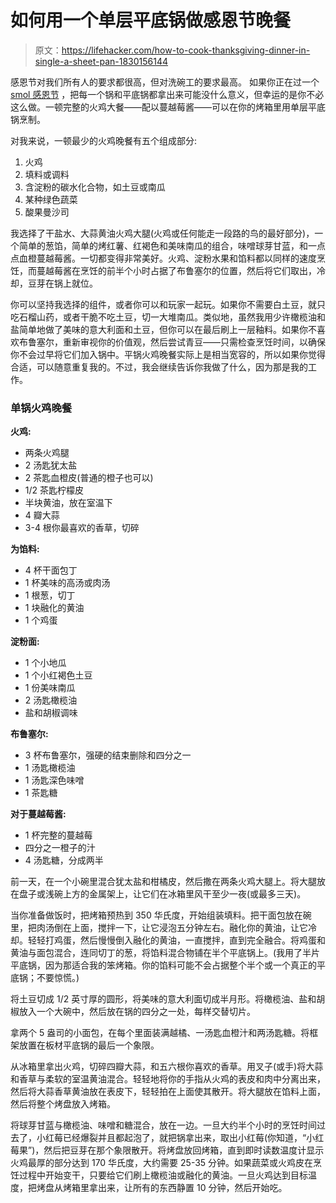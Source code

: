 # 如何用一个单层平底锅做感恩节晚餐

> 原文：<https://lifehacker.com/how-to-cook-thanksgiving-dinner-in-single-a-sheet-pan-1830156144>

感恩节对我们所有人的要求都很高，但对洗碗工的要求最高。 如果你正在过一个 [smol 感恩节](https://lifehacker.com/how-to-make-thanksgiving-dinner-for-a-very-small-crowd-1820310548) ，把每一个锅和平底锅都拿出来可能没什么意义，但幸运的是你不必这么做。一顿完整的火鸡大餐——配以蔓越莓酱——可以在你的烤箱里用单层平底锅烹制。



对我来说，一顿最少的火鸡晚餐有五个组成部分:

1.  火鸡
2.  填料或调料
3.  含淀粉的碳水化合物，如土豆或南瓜
4.  某种绿色蔬菜
5.  酸果曼沙司

我选择了干盐水、大蒜黄油火鸡大腿(火鸡或任何能走一段路的鸟的最好部分)，一个简单的葱馅，简单的烤红薯、红褐色和美味南瓜的组合，味噌球芽甘蓝，和一点点血橙蔓越莓酱。一切都变得非常美好。火鸡、淀粉水果和馅料都以同样的速度烹饪，而蔓越莓酱在烹饪的前半个小时占据了布鲁塞尔的位置，然后将它们取出，冷却，豆芽在锅上就位。

你可以坚持我选择的组件，或者你可以和玩家一起玩。如果你不需要白土豆，就只吃石榴山药，或者干脆不吃土豆，切一大堆南瓜。类似地，虽然我用少许橄榄油和盐简单地做了美味的意大利面和土豆，但你可以在最后刷上一层釉料。如果你不喜欢布鲁塞尔，重新审视你的价值观，然后尝试青豆——只需检查烹饪时间，以确保你不会过早将它们加入锅中。平锅火鸡晚餐实际上是相当宽容的，所以如果你觉得合适，可以随意重复我的。不过，我会继续告诉你我做了什么，因为那是我的工作。

### 单锅火鸡晚餐

**火鸡:**

*   两条火鸡腿
*   2 汤匙犹太盐
*   2 茶匙血橙皮(普通的橙子也可以)
*   1/2 茶匙柠檬皮
*   半块黄油，放在室温下
*   4 瓣大蒜
*   3-4 根你最喜欢的香草，切碎

**为馅料:**

*   4 杯干面包丁
*   1 杯美味的高汤或肉汤
*   1 根葱，切丁
*   1 块融化的黄油
*   1 个鸡蛋

**淀粉面:**

*   1 个小地瓜
*   1 个小红褐色土豆
*   1 份美味南瓜
*   2 汤匙橄榄油
*   盐和胡椒调味

**布鲁塞尔:**

*   3 杯布鲁塞尔，强硬的结束删除和四分之一
*   1 汤匙橄榄油
*   1 汤匙深色味噌
*   1 茶匙糖

**对于蔓越莓酱:**

*   1 杯完整的蔓越莓
*   四分之一橙子的汁
*   4 汤匙糖，分成两半

前一天，在一个小碗里混合犹太盐和柑橘皮，然后撒在两条火鸡大腿上。将大腿放在盘子或浅碗上方的金属架上，让它们在冰箱里风干至少一夜(或最多三天)。

当你准备做饭时，把烤箱预热到 350 华氏度，开始组装填料。把干面包放在碗里，把肉汤倒在上面，搅拌一下，让它浸泡五分钟左右。融化你的黄油，让它冷却。轻轻打鸡蛋，然后慢慢倒入融化的黄油，一直搅拌，直到完全融合。将鸡蛋和黄油与面包混合，连同切丁的葱，将馅料混合物铺在半个平底锅上。(我用了半片平底锅，因为那适合我的笨烤箱。你的馅料可能不会占据整个半个或一个真正的平底锅；不要惊慌。)

将土豆切成 1/2 英寸厚的圆形，将美味的意大利面切成半月形。将橄榄油、盐和胡椒放入一个大碗中，然后放在锅的四分之一处，每样交替切片。

拿两个 5 盎司的小面包，在每个里面装满越橘、一汤匙血橙汁和两汤匙糖。将框架放置在板材平底锅的最后一个象限。

从冰箱里拿出火鸡，切碎四瓣大蒜，和五六根你喜欢的香草。用叉子(或手)将大蒜和香草与柔软的室温黄油混合。轻轻地将你的手指从火鸡的表皮和肉中分离出来，然后将大蒜香草黄油放在表皮下，轻轻拍在上面使其散开。将大腿放在馅料上面，然后将整个烤盘放入烤箱。

将球芽甘蓝与橄榄油、味噌和糖混合，放在一边。一旦大约半个小时的烹饪时间过去了，小红莓已经爆裂并且都起泡了，就把锅拿出来，取出小红莓(你知道，“小红莓果”)，然后把豆芽在那个象限散开。将烤盘放回烤箱，直到即时读数温度计显示火鸡最厚的部分达到 170 华氏度，大约需要 25-35 分钟。如果蔬菜或火鸡皮在烹饪过程中开始变干，只要给它们刷上橄榄油或融化的黄油。一旦火鸡达到目标温度，把烤盘从烤箱里拿出来，让所有的东西静置 10 分钟，然后开始吃。
